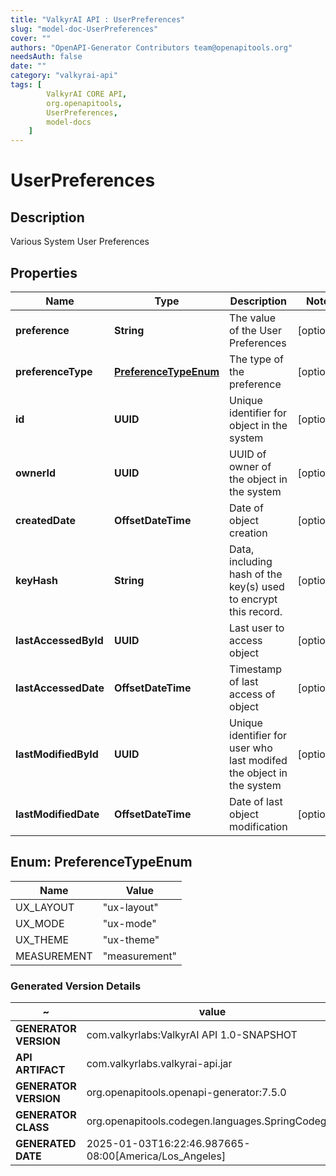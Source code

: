 ```yaml
---
title: "ValkyrAI API : UserPreferences"
slug: "model-doc-UserPreferences"
cover: ""
authors: "OpenAPI-Generator Contributors team@openapitools.org"
needsAuth: false
date: ""
category: "valkyrai-api"
tags: [
        ValkyrAI CORE API,
        org.openapitools,
        UserPreferences,
        model-docs
    ]
---
```


# UserPreferences


## Description
Various System User Preferences

## Properties

| Name | Type | Description | Notes |
|------------ | ------------- | ------------- | -------------|
|**preference** | **String** | The value of the User Preferences |  [optional] |
|**preferenceType** | [**PreferenceTypeEnum**](#PreferenceTypeEnum) | The type of the preference |  [optional] |
|**id** | **UUID** | Unique identifier for object in the system |  [optional] |
|**ownerId** | **UUID** | UUID of owner of the object in the system |  [optional] |
|**createdDate** | **OffsetDateTime** | Date of object creation |  [optional] |
|**keyHash** | **String** | Data, including hash of the key(s) used to encrypt this record. |  [optional] |
|**lastAccessedById** | **UUID** | Last user to access object |  [optional] |
|**lastAccessedDate** | **OffsetDateTime** | Timestamp of last access of object |  [optional] |
|**lastModifiedById** | **UUID** | Unique identifier for user who last modifed the object in the system |  [optional] |
|**lastModifiedDate** | **OffsetDateTime** | Date of last object modification |  [optional] |



## Enum: PreferenceTypeEnum

| Name | Value |
|---- | -----|
| UX_LAYOUT | &quot;ux-layout&quot; |
| UX_MODE | &quot;ux-mode&quot; |
| UX_THEME | &quot;ux-theme&quot; |
| MEASUREMENT | &quot;measurement&quot; |


### Generated Version Details

~ | value
------------- | -------------
**GENERATOR VERSION** | com.valkyrlabs:ValkyrAI API 1.0-SNAPSHOT
**API ARTIFACT** | com.valkyrlabs.valkyrai-api.jar
**GENERATOR VERSION** | org.openapitools.openapi-generator:7.5.0
**GENERATOR CLASS** | org.openapitools.codegen.languages.SpringCodegen
**GENERATED DATE** | 2025-01-03T16:22:46.987665-08:00[America/Los_Angeles]
